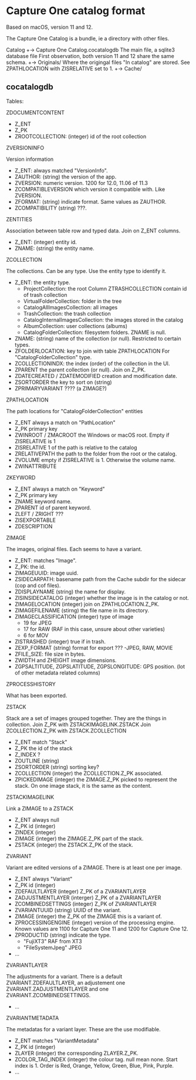 Capture One catalog format
==========================

Based on macOS, version 11 and 12.

The Capture One Catalog is a bundle, ie a directory with other files.

Catalog
+-> Capture One Catalog.cocatalogdb
       The main file, a sqlite3 database file
       First observation, both version 11 and 12 share the same schema.
+-> Originals/
       Where the origingal files "In catalog" are stored.
       See ZPATHLOCATION with ZISRELATIVE set to 1.
+-> Cache/


cocatalogdb
-----------

Tables:

ZDOCUMENTCONTENT

- Z_ENT
- Z_PK
- ZROOTCOLLECTION: (integer) id of the root collection

ZVERSIONINFO

Version information

- Z_ENT: always matched "VersionInfo".
- ZAUTHOR: (string) the version of the app.
- ZVERSION: numeric version. 1200 for 12.0, 11.06 of 11.3
- ZCOMPATIBLEVERSION which version it compatible with. Like ZVERSION.
- ZFORMAT: (string) indicate format. Same values as ZAUTHOR.
- ZCOMPATIBILITY (string) ???.

ZENTITIES

Association between table row and typed data.
Join on Z_ENT columns.

- Z_ENT: (integer) entity id.
- ZNAME: (string) the entity name.

ZCOLLECTION

The collections. Can be any type. Use the entity type to identify it.

- Z_ENT: the entity type.
  - ProjectCollection: the root
    Column ZTRASHCOLLECTION contain id of trash collection
  - VirtualFolderCollection: folder in the tree
  - CatalogAllImagesCollection: all images
  - TrashCollection: the trash collection
  - CatalogInternalImagesCollection: the images stored in the catalog
  - AlbumCollection: user collections (albums)
  - CatalogFolderCollection: filesystem folders. ZNAME is null.
- ZNAME: (string) name of the collection (or null). Restricted to certain types.
- ZFOLDERLOCATION: key to join with table ZPATHLOCATION
  For "CatalogFolderCollection" type.
- ZCOLLECTIONINDX: the index (order) of the collection in the UI.
- ZPARENT the parent collection (or null). Join on Z_PK.
- ZDATECREATED / ZDATEMODIFIED creation and modification date.
- ZSORTORDER the key to sort on (string)
- ZPRIMARYVARIANT ???? (a ZIMAGE?)

ZPATHLOCATION

The path locations for "CatalogFolderCollection" entities

- Z_ENT always a match on "PathLocation"
- Z_PK primary key
- ZWINROOT / ZMACROOT the Windows or macOS root. Empty if ZISRELATIVE is 1
- ZISRELATIVE 1 of the path is relative to the catalog
- ZRELATIVEPATH the path to the folder from the root or the catalog.
- ZVOLUME empty if ZISRELATIVE is 1. Otherwise the volume name.
- ZWINATTRIBUTE

ZKEYWORD

- Z_ENT always a match on "Keyword"
- Z_PK primary key
- ZNAME keyword name.
- ZPARENT id of parent keyword.
- ZLEFT / ZRIGHT ???
- ZISEXPORTABLE
- ZDESCRIPTION

ZIMAGE

The images, original files. Each seems to have a variant.

- Z_ENT: matches "Image".
- Z_PK: the id.
- ZIMAGEUUID: image uuid.
- ZSIDECARPATH: basename path from the Cache subdir for the sidecar
  (cop and cof files).
- ZDISPLAYNAME (string) the name for display.
- ZISINSIDECATALOG (integer) whether the image is in the catalog or not.
- ZIMAGELOCATION (integer) join on ZPATHLOCATION.Z_PK.
- ZIMAGEFILENAME (stirng) the file name in its directory.
- ZIMAGECLASSIFICATION (integer) type of image
  - 19 for JPEG
  - 17 for RAW (RAF in this case, unsure about other varieties)
  - 6 for MOV
- ZISTRASHED (integer) true if in trash.
- ZEXP_FORMAT (string) format for export ???
  -JPEG, RAW, MOVIE
- ZFILE_SIZE: file size in bytes.
- ZWIDTH and ZHEIGHT image dimensions.
- ZGPSALTITUDE, ZGPSLATITUDE, ZGPSLONGITUDE: GPS position.
(lot of other metadata related columns)

ZPROCESSHISTORY

What has been exported.

ZSTACK

Stack are a set of images grouped together. They are the things in collection.
Join Z_PK with ZSTACKIMAGELINK.ZSTACK
Join ZCOLLECTION.Z_PK with ZSTACK.ZCOLLECTION

- Z_ENT match "Stack"
- Z_PK the id of the stack
- Z_INDEX ?
- ZOUTLINE (string)
- ZSORTORDER (string) sorting key?
- ZCOLLECTION (integer) the ZCOLLECTION.Z_PK associated.
- ZPICKEDIMAGE (integer) the ZIMAGE.Z_PK picked to represent the stack. On
  one image stack, it is the same as the content.


ZSTACKIMAGELINK

Link a ZIMAGE to a ZSTACK

- Z_ENT always null
- Z_PK id (integer)
- ZINDEX (integer)
- ZIMAGE (integer) the ZIMAGE.Z_PK part of the stack.
- ZSTACK (integer) the ZSTACK.Z_PK of the stack.

ZVARIANT

Variant are edited versions of a ZIMAGE. There is at least one per image.

- Z_ENT always "Variant"
- Z_PK id (integer)
- ZDEFAULTLAYER (integer) Z_PK of a ZVARIANTLAYER
- ZADJUSTMENTLAYER (interger) Z_PK of a ZVARIANTLAYER
- ZCOMBINEDSETTINGS (integer) Z_PK of ZVARIANTLAYER
- ZVARIANTUUID (string) UUID of the variant.
- ZIMAGE (integer) the Z_PK of the ZIMAGE this is a variant of.
- ZPROCESSINGENGINE (integer) version of the processing engine. Known values
  are 1100 for Capture One 11 and 1200 for Capture One 12.
- ZPRODUCTID (string) indicate the type.
  - "FujiXT3" RAF from XT3
  - "FileSystemJpeg" JPEG
- ...

ZVARIANTLAYER

The adjustments for a variant. There is a default
ZVARIANT.ZDEFAULTLAYER, an adjustement one ZVARIANT.ZADJUSTMENTLAYER
and one ZVARIANT.ZCOMBINEDSETTINGS.

- ...

ZVARIANTMETADATA

The metadatas for a variant layer. These are the use modifiable.

- Z_ENT matches "VariantMetadata"
- Z_PK id (integer)
- ZLAYER (integer) the corresponding ZLAYER.Z_PK.
- ZCOLOR_TAG_INDEX (integer) the colour tag. null mean none. Start
  index is 1. Order is Red, Orange, Yellow, Green, Blue, Pink, Purple.
- ...